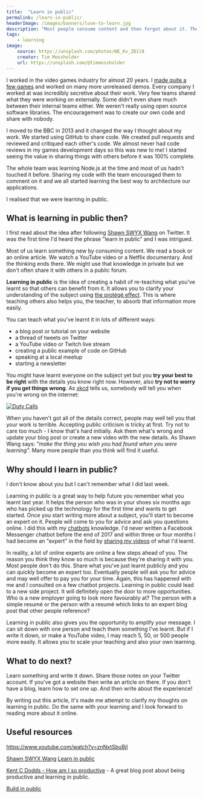 ```yaml
---
title:  "Learn in public"
permalink: /learn-in-public/
headerImage: /images/banners/love-to-learn.jpg
description: "Most people consume content and then forget about it. The fastest way to learn something is to share it with others. So let's all learn in public."
tags:
    - learning
image:
    source: https://unsplash.com/photos/WE_Kv_ZB1l0
    creator: Tim Mossholder
    url: https://unsplash.com/@timmossholder
---
```


I worked in the video games industry for almost 20 years. I [made quite a few games](/games/) and worked on many more unreleased demos. Every company I worked at was incredibly secretive about their work. Very few teams shared what they were working on externally. Some didn't even share much between their internal teams either. We weren't really using open source software libraries. The encouragement was to create our own code and share with nobody.

I moved to the BBC in 2013 and it changed the way I thought about my work. We started using GitHub to share code. We created pull requests and reviewed and critiqued each other's code. We almost never had code reviews in my games development days so this was new to me! I started seeing the value in sharing things with others before it was 100% complete.

The whole team was learning Node.js at the time and most of us hadn't touched it before. Sharing my code with the team encouraged them to comment on it and we all started learning the best way to architecture our applications.

I realised that we were learning in public.

## What is learning in public then?

I first read about the idea after following [Shawn SWYX Wang](https://twitter.com/swyx) on Twitter. It was the first time I'd heard the phrase "learn in public" and I was intrigued.

Most of us learn something new by consuming content. We read a book or an online article. We watch a YouTube video or a Netflix documentary. And the thinking ends there. We might use that knowledge in private but we don't often share it with others in a public forum.

**Learning in public** is the idea of creating a habit of re-teaching what you've learnt so that others can benefit from it. It allows you to clarify your understanding of the subject using [the protégé effect](https://effectiviology.com/protege-effect-learn-by-teaching/). This is where teaching others also helps you, the teacher, to absorb that information more easily.

You can teach what you've learnt it in lots of different ways:

- a blog post or tutorial on your website
- a thread of tweets on Twitter
- a YouTube video or Twitch live stream
- creating a public example of code on GitHub
- speaking at a local meetup
- starting a newsletter

You might have learnt everyone on the subject yet but you  **try your best to be right** with the details you know right now. However, also **try not to worry if you get things wrong**. As [xkcd](https://xkcd.com/) tells us, somebody will tell you when you're wrong on the internet:

[![Duty Calls](/images/posts/xkcd-duty-calls.png)](https://xkcd.com/386/)

When you haven't got all of the details correct, people may well tell you that your work is terrible. Accepting public criticism is tricky at first. Try not to care too much - I know that's hard initially. Ask them what's wrong and update your blog post or create a new video with the new details. As Shawn Wang says: *"make the thing you wish you had found when you were learning".* Many more people than you think will find it useful.

## Why should I learn in public?

I don't know about you but I can't remember what I did last week.

Learning in public is a great way to help future you remember what you learnt last year. It helps the person who was in your shoes six months ago who has picked up the technology for the first time and wants to get started. Once you start writing more about a subject, you'll start to become an expert on it. People will come to you for advice and ask you questions online. I did this with my [chatbots](/bots/) knowledge. I'd never written a Facebook Messenger chatbot before the end of 2017 and within three or four months I had become an "expert" in the field by [sharing my videos](https://www.youtube.com/playlist?list=PLDvWRKT9Cd2g-L4_hStYOcmOfTF87U8FM) of what I'd learnt.

In reality, a lot of online experts are online a few steps ahead of you. The reason you think they know so much is because they're sharing it with you. Most people don't do this. Share what you've just learnt publicly and you can quickly become an expert too. Eventually people will ask you for advice and may well offer to pay you for your time. Again, this has happened with me and I consulted on a few chatbot projects. Learning in public could lead to a new side project. It will definitely open the door to more opportunities. Who is a new employer going to look more favourably at? The person with a simple resumé or the person with a resumé which links to an expert blog post that other people reference?

Learning in public also gives you the opportunity to amplify your message. I can sit down with one person and teach them something I've learnt. But if I write it down, or make a YouTube video, I may reach 5, 50, or 500 people more easily. It allows you to scale your teaching and also your own learning.

## What to do next?

Learn something and write it down. Share those notes on your Twitter account. If you've got a website then write an article on there. If you don't have a blog, learn how to set one up. And then write about the experience!

By writing out this article, it's made me attempt to clarify my thoughts on learning in public. Do the same with your learning and I look forward to reading more about it online.

## Useful resources

https://www.youtube.com/watch?v=znNxtSbuBjI

[Shawn SWYX Wang](https://www.swyx.io/) [Learn in public](https://www.swyx.io/learn-in-public/)

[Kent C Dodds - How am I so productive](https://kentcdodds.com/blog/how-i-am-so-productive#increase-the-impact-of-your-value) - A great blog post about being productive and learning in public.

[Build in public](https://www.buildinpublic.xyz/)

